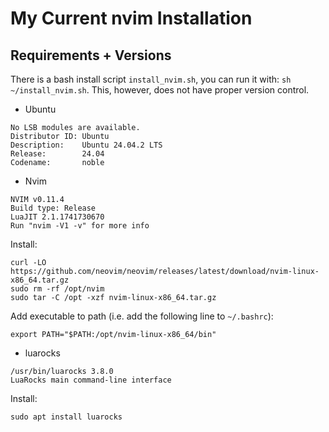 # My Current nvim Installation

## Requirements + Versions
There is a bash install script ```install_nvim.sh```, you can run it with: ```sh ~/install_nvim.sh```. This, however, does not have proper version control.

- Ubuntu 
```
No LSB modules are available.
Distributor ID: Ubuntu
Description:    Ubuntu 24.04.2 LTS
Release:        24.04
Codename:       noble
```

- Nvim
```
NVIM v0.11.4
Build type: Release
LuaJIT 2.1.1741730670
Run "nvim -V1 -v" for more info
```

Install:
```
curl -LO https://github.com/neovim/neovim/releases/latest/download/nvim-linux-x86_64.tar.gz
sudo rm -rf /opt/nvim
sudo tar -C /opt -xzf nvim-linux-x86_64.tar.gz
```
Add executable to path (i.e. add the following line to ```~/.bashrc```):
```
export PATH="$PATH:/opt/nvim-linux-x86_64/bin"
```
- luarocks
``` 
/usr/bin/luarocks 3.8.0
LuaRocks main command-line interface
```

Install:
```
sudo apt install luarocks
```
